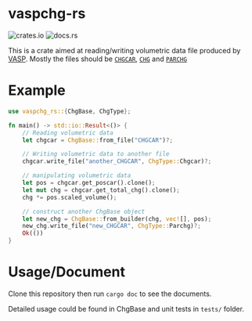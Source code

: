 # vaspchg-rs

![crates.io](https://img.shields.io/crates/v/vaspchg_rs.svg) ![docs.rs](https://docs.rs/vaspchg_rs/badge.svg)

This is a crate aimed at reading/writing volumetric data file produced by [VASP](www.vasp.at).
Mostly the files should be [`CHGCAR`](https://www.vasp.at/wiki/index.php/CHGCAR),
[`CHG`](https://www.vasp.at/wiki/index.php/CHG) and [`PARCHG`](https://www.vasp.at/wiki/index.php/PARCHG)

# Example
```rust
use vaspchg_rs::{ChgBase, ChgType};

fn main() -> std::io::Result<()> {
    // Reading volumetric data
    let chgcar = ChgBase::from_file("CHGCAR")?;

    // Writing volumetric data to another file
    chgcar.write_file("another_CHGCAR", ChgType::Chgcar)?;

    // manipulating volumetric data
    let pos = chgcar.get_poscar().clone();
    let mut chg = chgcar.get_total_chg().clone();
    chg *= pos.scaled_volume();

    // construct another ChgBase object
    let new_chg = ChgBase::from_builder(chg, vec![], pos);
    new_chg.write_file("new_CHGCAR", ChgType::Parchg)?;
    Ok(())
}
```

# Usage/Document

Clone this repository then run `cargo doc` to see the documents.

Detailed usage could be found in ChgBase and unit tests in `tests/` folder.

